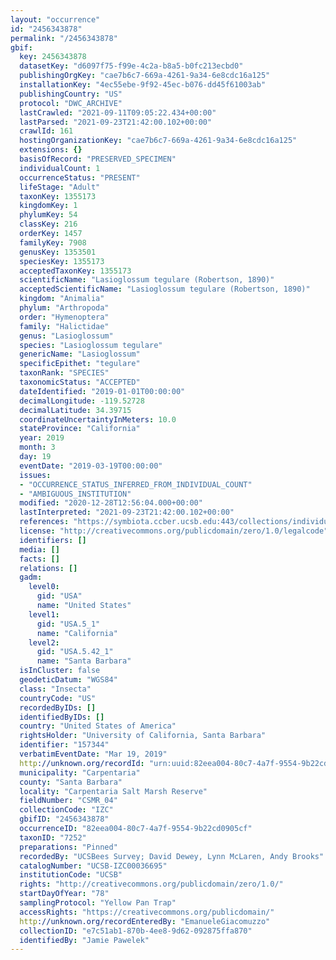 ```yaml
---
layout: "occurrence"
id: "2456343878"
permalink: "/2456343878"
gbif:
  key: 2456343878
  datasetKey: "d6097f75-f99e-4c2a-b8a5-b0fc213ecbd0"
  publishingOrgKey: "cae7b6c7-669a-4261-9a34-6e8cdc16a125"
  installationKey: "4ec55ebe-9f92-45ec-b076-dd45f61003ab"
  publishingCountry: "US"
  protocol: "DWC_ARCHIVE"
  lastCrawled: "2021-09-11T09:05:22.434+00:00"
  lastParsed: "2021-09-23T21:42:00.102+00:00"
  crawlId: 161
  hostingOrganizationKey: "cae7b6c7-669a-4261-9a34-6e8cdc16a125"
  extensions: {}
  basisOfRecord: "PRESERVED_SPECIMEN"
  individualCount: 1
  occurrenceStatus: "PRESENT"
  lifeStage: "Adult"
  taxonKey: 1355173
  kingdomKey: 1
  phylumKey: 54
  classKey: 216
  orderKey: 1457
  familyKey: 7908
  genusKey: 1353501
  speciesKey: 1355173
  acceptedTaxonKey: 1355173
  scientificName: "Lasioglossum tegulare (Robertson, 1890)"
  acceptedScientificName: "Lasioglossum tegulare (Robertson, 1890)"
  kingdom: "Animalia"
  phylum: "Arthropoda"
  order: "Hymenoptera"
  family: "Halictidae"
  genus: "Lasioglossum"
  species: "Lasioglossum tegulare"
  genericName: "Lasioglossum"
  specificEpithet: "tegulare"
  taxonRank: "SPECIES"
  taxonomicStatus: "ACCEPTED"
  dateIdentified: "2019-01-01T00:00:00"
  decimalLongitude: -119.52728
  decimalLatitude: 34.39715
  coordinateUncertaintyInMeters: 10.0
  stateProvince: "California"
  year: 2019
  month: 3
  day: 19
  eventDate: "2019-03-19T00:00:00"
  issues:
  - "OCCURRENCE_STATUS_INFERRED_FROM_INDIVIDUAL_COUNT"
  - "AMBIGUOUS_INSTITUTION"
  modified: "2020-12-28T12:56:04.000+00:00"
  lastInterpreted: "2021-09-23T21:42:00.102+00:00"
  references: "https://symbiota.ccber.ucsb.edu:443/collections/individual/index.php?occid=157344"
  license: "http://creativecommons.org/publicdomain/zero/1.0/legalcode"
  identifiers: []
  media: []
  facts: []
  relations: []
  gadm:
    level0:
      gid: "USA"
      name: "United States"
    level1:
      gid: "USA.5_1"
      name: "California"
    level2:
      gid: "USA.5.42_1"
      name: "Santa Barbara"
  isInCluster: false
  geodeticDatum: "WGS84"
  class: "Insecta"
  countryCode: "US"
  recordedByIDs: []
  identifiedByIDs: []
  country: "United States of America"
  rightsHolder: "University of California, Santa Barbara"
  identifier: "157344"
  verbatimEventDate: "Mar 19, 2019"
  http://unknown.org/recordId: "urn:uuid:82eea004-80c7-4a7f-9554-9b22cd0905cf"
  municipality: "Carpentaria"
  county: "Santa Barbara"
  locality: "Carpentaria Salt Marsh Reserve"
  fieldNumber: "CSMR_04"
  collectionCode: "IZC"
  gbifID: "2456343878"
  occurrenceID: "82eea004-80c7-4a7f-9554-9b22cd0905cf"
  taxonID: "7252"
  preparations: "Pinned"
  recordedBy: "UCSBees Survey; David Dewey, Lynn McLaren, Andy Brooks"
  catalogNumber: "UCSB-IZC00036695"
  institutionCode: "UCSB"
  rights: "http://creativecommons.org/publicdomain/zero/1.0/"
  startDayOfYear: "78"
  samplingProtocol: "Yellow Pan Trap"
  accessRights: "https://creativecommons.org/publicdomain/"
  http://unknown.org/recordEnteredBy: "EmanueleGiacomuzzo"
  collectionID: "e7c51ab1-870b-4ee8-9d62-092875ffa870"
  identifiedBy: "Jamie Pawelek"
---
```

